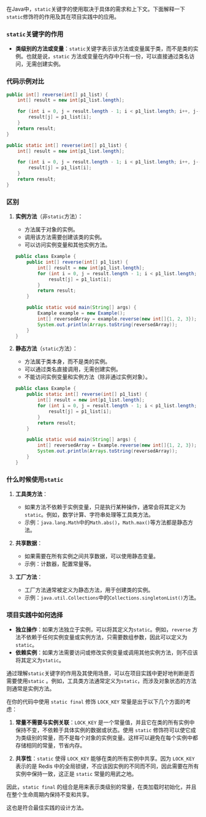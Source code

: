 在Java中，`static`关键字的使用取决于具体的需求和上下文。下面解释一下`static`修饰符的作用及其在项目实践中的应用。

### `static`关键字的作用

- **类级别的方法或变量**：`static`关键字表示该方法或变量属于类，而不是类的实例。也就是说，`static`
  方法或变量在内存中只有一份，可以直接通过类名访问，无需创建实例。

### 代码示例对比

```java
public int[] reverse(int[] p1_list) {
    int[] result = new int[p1_list.length];

    for (int i = 0, j = result.length - 1; i < p1_list.length; i++, j--) {
        result[j] = p1_list[i];
    }
    return result;
}

public static int[] reverse(int[] p1_list) {
    int[] result = new int[p1_list.length];

    for (int i = 0, j = result.length - 1; i < p1_list.length; i++, j--) {
        result[j] = p1_list[i];
    }
    return result;
}
```

### 区别

1. **实例方法**（非`static`方法）：
    - 方法属于对象的实例。
    - 调用该方法需要创建该类的实例。
    - 可以访问实例变量和其他实例方法。

   ```java
   public class Example {
       public int[] reverse(int[] p1_list) {
           int[] result = new int[p1_list.length];
           for (int i = 0, j = result.length - 1; i < p1_list.length; i++, j--) {
               result[j] = p1_list[i];
           }
           return result;
       }

       public static void main(String[] args) {
           Example example = new Example();
           int[] reversedArray = example.reverse(new int[]{1, 2, 3});
           System.out.println(Arrays.toString(reversedArray));
       }
   }
   ```

2. **静态方法**（`static`方法）：
    - 方法属于类本身，而不是类的实例。
    - 可以通过类名直接调用，无需创建实例。
    - 不能访问实例变量和实例方法（除非通过实例对象）。

   ```java
   public class Example {
       public static int[] reverse(int[] p1_list) {
           int[] result = new int[p1_list.length];
           for (int i = 0, j = result.length - 1; i < p1_list.length; i++, j--) {
               result[j] = p1_list[i];
           }
           return result;
       }

       public static void main(String[] args) {
           int[] reversedArray = Example.reverse(new int[]{1, 2, 3});
           System.out.println(Arrays.toString(reversedArray));
       }
   }
   ```

### 什么时候使用`static`

1. **工具类方法**：
    - 如果方法不依赖于实例变量，只是执行某种操作，通常会将其定义为`static`。例如，数学计算、字符串处理等工具类方法。
    - 示例：`java.lang.Math`中的`Math.abs()`，`Math.max()`等方法都是静态方法。

2. **共享数据**：
    - 如果需要在所有实例之间共享数据，可以使用静态变量。
    - 示例：计数器，配置常量等。

3. **工厂方法**：
    - 工厂方法通常被定义为静态方法，用于创建类的实例。
    - 示例：`java.util.Collections`中的`Collections.singletonList()`方法。

### 项目实践中如何选择

- **独立操作**：如果方法独立于实例，可以将其定义为`static`。例如，`reverse`
  方法不依赖于任何实例变量或实例方法，只需要数组参数，因此可以定义为`static`。
- **依赖实例**：如果方法需要访问或修改实例变量或调用其他实例方法，则不应该将其定义为`static`。

通过理解`static`关键字的作用及其使用场景，可以在项目实践中更好地判断是否需要使用`static`
。例如，工具类方法通常定义为`static`，而涉及对象状态的方法则通常是实例方法。

在你的代码中使用 `static final` 修饰 `LOCK_KEY` 常量是出于以下几个方面的考虑：

1. **常量不需要与实例关联**：`LOCK_KEY` 是一个常量值，并且它在类的所有实例中保持不变，不依赖于具体实例的数据或状态。使用 `static` 修饰符可以使它成为类级别的常量，而不是每个对象的实例变量。这样可以避免在每个实例中都存储相同的常量，节省内存。

2. **共享性**：`static` 使得 `LOCK_KEY` 能够在类的所有实例中共享。因为 `LOCK_KEY` 表示的是 Redis 中的全局锁键，不应该因实例的不同而不同，因此需要在所有实例中保持一致，这正是 `static` 常量的用武之地。


因此，`static final` 的组合是用来表示类级别的常量，在类加载时初始化，并且在整个生命周期内保持不变和共享。

这也是符合最佳实践的设计方法。
